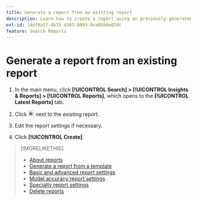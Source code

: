 ```yaml
---
title: Generate a report from an existing report
description: Learn how to create a report using an previously-generated report.
exl-id: 14df0a57-4b15-4383-8093-9ca88b0e028c
feature: Search Reports
---
```

# Generate a report from an existing report

1. In the main menu, click **[!UICONTROL Search] > [!UICONTROL Insights & Reports] > [!UICONTROL Reports]**, which opens to the **[!UICONTROL Latest Reports]** tab.

1. Click ![Create Similar button](/help/search-social-commerce/assets/create-similar.png "Create Similar button") next to the existing report.

1. Edit the report settings if necessary.

1. Click **[!UICONTROL Create]**.

>[!MORELIKETHIS]
>
>* [About reports](/help/search-social-commerce/reports/report-about.md)
>* [Generate a report from a template](/help/search-social-commerce/reports/management/report-generate-from-template.md)
>* [Basic and advanced report settings](/help/search-social-commerce/reports/management/basic-advanced/basic-advanced-report-settings.md)
>* [Model accuracy report settings](/help/search-social-commerce/reports/management/model-accuracy/model-accuracy-report-settings.md)
>* [Specialty report settings](/help/search-social-commerce/reports/management/specialty/specialty-report-settings.md)
>* [Delete reports](/help/search-social-commerce/reports/management/report-delete.md)
